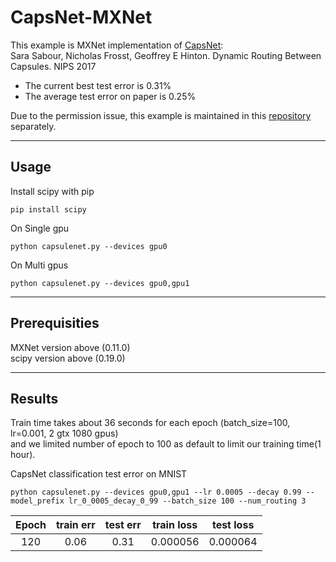 **CapsNet-MXNet**
=========================================

This example is MXNet implementation of [CapsNet](https://arxiv.org/abs/1710.09829):  
Sara Sabour, Nicholas Frosst, Geoffrey E Hinton. Dynamic Routing Between Capsules. NIPS 2017
- The current best test error is 0.31%  
- The average test error on paper is 0.25%  

Due to the permission issue, this example is maintained in this [repository](https://github.com/samsungsds-rnd/capsnet.mxnet) separately.
* * *
## **Usage**
Install scipy with pip  
```
pip install scipy
```

On Single gpu
```
python capsulenet.py --devices gpu0
```
On Multi gpus
```
python capsulenet.py --devices gpu0,gpu1
```

* * *
## **Prerequisities**

MXNet version above (0.11.0)  
scipy version above (0.19.0)

***
## **Results**  
Train time takes about 36 seconds for each epoch (batch_size=100, lr=0.001, 2 gtx 1080 gpus)  
and we limited number of epoch to 100 as default to limit our training time(1 hour).

CapsNet classification test error on MNIST  

```
python capsulenet.py --devices gpu0,gpu1 --lr 0.0005 --decay 0.99 --model_prefix lr_0_0005_decay_0_99 --batch_size 100 --num_routing 3
```

| Epoch | train err | test err | train loss | test loss |
| :---: | :---: | :---: | :---: | :---: |
| 120 | 0.06 | 0.31 | 0.000056 | 0.000064 |
